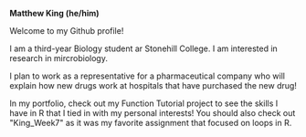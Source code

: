**Matthew King (he/him)**

Welcome to my Github profile!

I am a third-year Biology student ar Stonehill College. I am interested in research in mircrobiology. 

I plan to work as a representative for a pharmaceutical company who will explain how new drugs work at hospitals that have purchased the new drug!

In my portfolio, check out my Function Tutorial project to see the skills I have in R that I tied in with my personal interests! You should also check out "King_Week7" as it was my favorite assignment that focused on loops in R. 
<!---
matthewking7/matthewking7 is a ✨ special ✨ repository because its `README.md` (this file) appears on your GitHub profile.
You can click the Preview link to take a look at your changes.
--->
